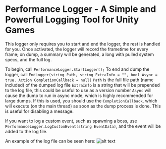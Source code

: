 # Performance Logger - A Simple and Powerful Logging Tool for Unity Games

This logger only requires you to start and end the logger, the rest is handled for you.
Once activated, the logger will record the frametime for every frame; on dump, a summary will be generated, a long with pulled system specs, and the full log.

To begin, call `PerformanceLogger.StartLogger();`
To end and dump the logger, call `EndLogger(string Path, string ExtraInfo = "", bool Async = true, Action CompletionCallback = null)`
`Path` is the full file path (name included) of the dumped log file
`ExtraInfo` is a string that will be prepended to the log file, this could be useful to use as a version number
`Async` will cause the dump to run in async mode, which is highly recommended for large dumps. If this is used, you should use the `CompletionCallback`, which will execute (on the main thread) as soon as the dump process is done. This is useful for disabling a message.

If you want to log a custom event, such as spawning a boss, use `PerformanceLogger.LogCustomEvent(string EventData)`, and the event will be added to the log file.

An example of the log file can be seen here:
![alt text](https://pbs.twimg.com/media/DeMO4raXUAAlMHE.jpg:large)
